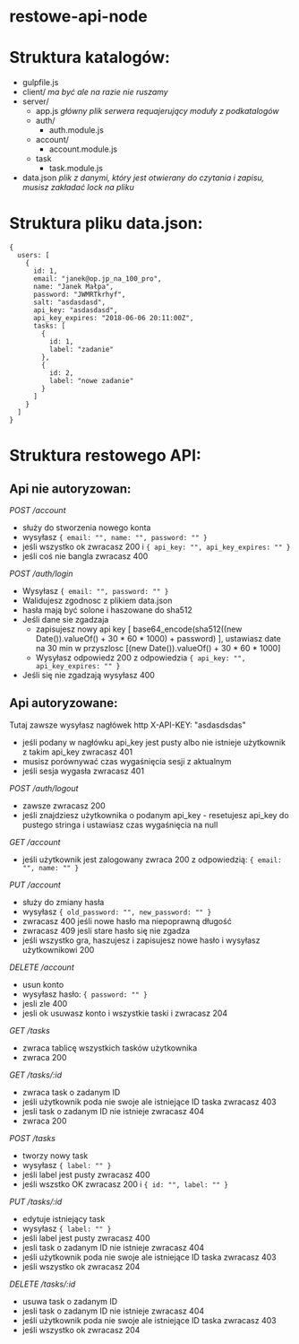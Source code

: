 # restowe-api-node

Struktura katalogów:
======

 - gulpfile.js
 - client/ *ma być ale na razie nie ruszamy*
 - server/
   - app.js *główny plik serwera requajerujący moduły z podkatalogów*
   - auth/ 
     - auth.module.js
   - account/
     - account.module.js
   - task
     - task.module.js
 - data.json *plik z danymi, który jest otwierany do czytania i zapisu, musisz zakładać lock na pliku*

Struktura pliku data.json:
======

```
{
  users: [
    {
      id: 1,
      email: "janek@op.jp_na_100_pro",
      name: "Janek Małpa",
      password: "JWMRTkrhyf",
      salt: "asdasdasd",
      api_key: "asdasdasd",
      api_key_expires: "2018-06-06 20:11:00Z",
      tasks: [
        {
          id: 1,
          label: "zadanie"
        },
        {
          id: 2,
          label: "nowe zadanie"
        }
      ]
    }
  ]
}
```

Struktura restowego API:
======

Api nie autoryzowan:
------

*POST /account*

 - służy do stworzenia nowego konta
 - wysyłasz ```{ email: "", name: "", password: "" }```
 - jeśli wszystko ok zwracasz 200 i ```{ api_key: "", api_key_expires: "" }```
 - jeśli coś nie bangla zwracasz 400

*POST /auth/login*

 - Wysyłasz ```{ email: "", password: "" }```
 - Walidujesz zgodnosc z plikiem data.json
 - hasła mają być solone i haszowane do sha512
 - Jeśli dane sie zgadzaja
   - zapisujesz nowy api key [ base64_encode(sha512((new Date()).valueOf() + 30 * 60 * 1000) + password) ], ustawiasz date na 30 min w przyszlosc [(new Date()).valueOf() + 30 * 60 * 1000]
   - Wysyłasz odpowiedz 200 z odpowiedzia ```{ api_key: "", api_key_expires: "" } ```
 - Jeśli się nie zgadzają wysyłasz 400

Api autoryzowane:
------

Tutaj zawsze wysyłasz nagłówek http X-API-KEY: "asdasdsdas"
 - jeśli podany w nagłówku api\_key jest pusty albo nie istnieje użytkownik z takim api\_key zwracasz 401
 - musisz porównywać czas wygaśnięcia sesji z aktualnym
 - jeśli sesja wygasła zwracasz 401

*POST /auth/logout*

 - zawsze zwracasz 200
 - jeśli znajdziesz użytkownika o podanym api_key - resetujesz api\_key do pustego stringa i ustawiasz czas wygaśnięcia na null

*GET /account*

 - jeśli użytkownik jest zalogowany zwraca 200 z odpowiedzią: ```{ email: "", name: "" }```

*PUT /account*
 
 - służy do zmiany hasła
 - wysyłasz ```{ old_password: "", new_password: "" }```
 - zwracasz 400 jeśli nowe hasło ma niepoprawną długość
 - zwracasz 409 jesli stare hasło się nie zgadza
 - jeśli wszystko gra, haszujesz i zapisujesz nowe hasło  i wysyłasz użytkownikowi 200

*DELETE /account*

 - usun konto
 - wysyłasz hasło: ```{ password: "" }```
 - jesli zle 400
 - jesli ok usuwasz konto i wszystkie taski i zwracasz 204

*GET /tasks*

 - zwraca tablicę wszystkich tasków użytkownika
 - zwraca 200

*GET /tasks/:id*
 
 - zwraca task o zadanym ID
 - jeśli użytkownik poda nie swoje ale istniejące ID taska zwracasz 403
 - jesli task o zadanym ID nie istnieje zwracasz 404
 - zwraca 200

*POST /tasks*

 - tworzy nowy task
 - wysyłasz ```{ label: "" }```
 - jeśli label jest pusty zwracasz 400
 - jeśli wszstko OK zwracasz 200 i ```{ id: "", label: "" }```

*PUT /tasks/:id*
 
 - edytuje istniejący task
 - wysyłasz ```{ label: "" }```
 - jeśli label jest pusty zwracasz 400
 - jesli task o zadanym ID nie istnieje zwracasz 404
 - jeśli użytkownik poda nie swoje ale istniejące ID taska zwracasz 403
 - jeśli wszystko ok zwracasz 204

*DELETE /tasks/:id*

 - usuwa task o zadanym ID
 - jesli task o zadanym ID nie istnieje zwracasz 404
 - jeśli użytkownik poda nie swoje ale istniejące ID taska zwracasz 403
 - jeśli wszystko ok zwracasz 204
